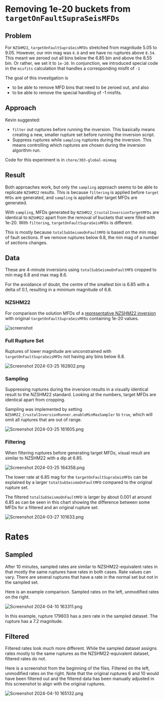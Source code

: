 # Removing 1e-20 buckets from `targetOnFaultSupraSeisMFDs`

## Problem
For `NZSHM22`, `targetOnFaultSupraSeisMFDs` stretched from magnitude 5.05 to 9.05. However, our min mag was `6.8` and we have no ruptures above `8.54`. This meant we zeroed out all bins below the 6.85 bin and above the 8.55 bin. Or rather, we set it to `1e-20`. In conjunction, we introduced special code in the `misfits` calculation that handles a corresponding misfit of `-1`

The goal of this investigation is 
- to be able to remove MFD bins that need to be zeroed out, and also 
- to be able to remove the special handling of -1 misfits.

## Approach
Kevin suggested:
- `filter` out ruptures before running the inversion. This basically means creating a new, smaller rupture set before running the inversion script.
- Suppress ruptures while `sampling` ruptures during the inversion. This means controlling which ruptures are chosen during the inversion algorithm run.

Code for this experiment is in `chore/303-global-minmag`

## Result

Both approaches work, but only the `sampling` approach seems to be able to replicate `NZSHM22` results. This is because `filtering` is applied before `target MFDs` are generated, and `sampling` is applied after target MFDs are generated.

With `sampling`, MFDs generated by `NZSHM22_CrustalInversionTargetMFDs` are identical to `NZSHM22` apart from the removal of buckets that were filled with 1e-20. With `filtering`, `targetOnFaultSupraSeisMFDs` is different. 

This is mostly because `totalSubSeismoOnFaultMFD` is based on the min mag of fault sections. If we remove ruptures below 6.8, the min mag of a number of sections changes.

## Data

These are 4-minute inversions using `totalSubSeismoOnFaultMFD` cropped to min mag 6.8 and max mag 8.6.

For the avoidance of doubt, the centre of the smallest bin is 6.85 with a delta of 0.1, resulting in a minimum magnitude of 6.8.

### NZSHM22 

For comparison the solution MFDs of a [representative NZSHM22 inversion](http://simple-toshi-ui.s3-website-ap-southeast-2.amazonaws.com/InversionSolution/SW52ZXJzaW9uU29sdXRpb246NjMzMzY3Mw==/DiagnosticReportTab) with original `targetOnFaultSupraSeisMFDs` containing 1e-20 values.

![screenshot](Screenshot%202024-03-25%20143539.png)

### Full Rupture Set

Ruptures of lower magnitude are unconstrained with `targetOnFaultSupraSeisMFDs` not having any bins below 6.8.

![Screenshot 2024-03-25 162802.png](Screenshot%202024-03-25%20162802.png)

### Sampling

Suppressing ruptures during the inversion results in a visually identical result to the NZSHM22 standard. Looking at the numbers, target MFDs are identical apart from cropping.

Sampling was implemented by setting `NZSHM22_CrustalInversionRunner.enableMinMaxSampler` to `true`, which will omit all ruptures that are out of range.

![Screenshot 2024-03-25 161605.png](Screenshot%202024-03-25%20161605.png)

### Filtering

When filtering ruptures before generating target MFDs, visual result are similar to NZSHM22 with a dip at 6.85. 

![Screenshot 2024-03-25 164358.png](Screenshot%202024-03-25%20164358.png)

The lower rate at 6.85 mag for the `targetOnFaultSupraSeisMFDs` can be explained by a larger `totalSubSeismoOnFaultMFD` compared to the original rupture set.

The filtered `totalSubSeismoOnFaultMFD` is larger by about 0.001 at around 6.85 as can be seen in this chart showing the difference between some MFDs for a filtered and an original rupture set.

![Screenshot 2024-03-27 101633.png](Screenshot%202024-03-27%20101633.png)

# Rates

## Sampled

After 10 minutes, sampled rates are similar to NZSHM22-equivalent rates in that mostly the same ruptures have rates in both cases. Rate values can vary. There are several ruptures that have a rate in the normal set but not in the sampled set. 

Here is an example comparison. Sampled rates on the left, unmodified rates on the right.

![Screenshot 2024-04-10 163311.png](Screenshot%202024-04-10%20163311.png)

In this example, rupture 179603 has a zero rate in the sampled dataset. The rupture has a 7.2 magnitude.

## Filtered

Filtered rates look much more different. While the sampled dataset assigns rates mostly to the same ruptures as the NZSHM22-equivalent dataset, filtered rates do not.

Here is a screenshot from the beginning of the files. Filtered on the left, unmodified rates on the right. Note that the original ruptures 6 and 10 would have been filtered out and the filtered data has been manually adjusted in this screenshot to align with the original ruptures.

![Screenshot 2024-04-10 165132.png](Screenshot%202024-04-10%20165132.png)
